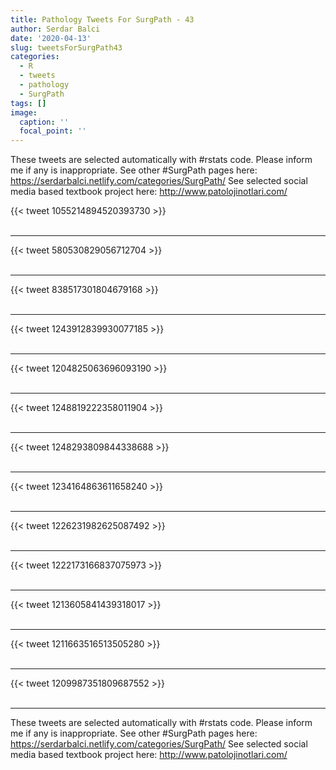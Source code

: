 ```yaml
---
title: Pathology Tweets For SurgPath - 43
author: Serdar Balci
date: '2020-04-13'
slug: tweetsForSurgPath43
categories:
  - R
  - tweets
  - pathology
  - SurgPath
tags: []
image:
  caption: ''
  focal_point: ''
---
```



These tweets are selected automatically with #rstats code. Please inform me if any is inappropriate.
See other #SurgPath pages here: https://serdarbalci.netlify.com/categories/SurgPath/ 
See selected social media based textbook project here: http://www.patolojinotlari.com/

{{< tweet 1055214894520393730 >}}
<br>
<br>
<hr>
{{< tweet 580530829056712704 >}}
<br>
<br>
<hr>
{{< tweet 838517301804679168 >}}
<br>
<br>
<hr>
{{< tweet 1243912839930077185 >}}
<br>
<br>
<hr>
{{< tweet 1204825063696093190 >}}
<br>
<br>
<hr>
{{< tweet 1248819222358011904 >}}
<br>
<br>
<hr>
{{< tweet 1248293809844338688 >}}
<br>
<br>
<hr>
{{< tweet 1234164863611658240 >}}
<br>
<br>
<hr>
{{< tweet 1226231982625087492 >}}
<br>
<br>
<hr>
{{< tweet 1222173166837075973 >}}
<br>
<br>
<hr>
{{< tweet 1213605841439318017 >}}
<br>
<br>
<hr>
{{< tweet 1211663516513505280 >}}
<br>
<br>
<hr>
{{< tweet 1209987351809687552 >}}
<br>
<br>
<hr>


These tweets are selected automatically with #rstats code. Please inform me if any is inappropriate.
See other #SurgPath pages here: https://serdarbalci.netlify.com/categories/SurgPath/ 
See selected social media based textbook project here: http://www.patolojinotlari.com/
